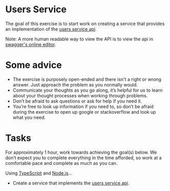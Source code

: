 # Users Service

The goal of this exercise is to start work on creating a service that provides an implementation of the [users service api](./api/users-service.yaml).

Note: A more human readable way to view the API is to view the api in [swagger's online editor](https://editor.swagger.io/?url=https://raw.githubusercontent.com/NuclearRedeye/api-provider/master/api/users-service.yaml).

# Some advice
- The exercise is purposely open-ended and there isn't a right or wrong answer. Just approach the problem as you normally would.
- Communicate your thoughts as you go along, it’s helpful for us to learn about your thought processes when working through problems.
- Don’t be afraid to ask questions or ask for help if you need it.
- You’re free to look up information if you need to, so don’t be afraid during the exercise to open up google or stackoverflow and look up what you need.

# Tasks
For approximately 1 hour, work towards achieving the goal(s) below. We don’t expect you to complete everything in the time afforded, so work at a comfortable pace and complete as much as you can.

Using [TypeScript](https://www.typescriptlang.org/) and [Node.js](https://nodejs.org/en/)...

- Create a service that implements the [users service api](./api/users-service.yaml).
